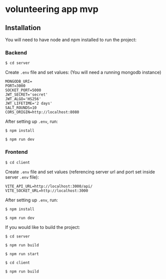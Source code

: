# volunteering app mvp

## Installation

You will need to have node and npm installed to run the project:

### Backend
```shell
$ cd server
```

Create `.env` file and set values: (You will need a running mongodb instance)
```node
MONGODB_URI=
PORT=3000
SOCKET_PORT=5000
JWT_SECRET='secret'
JWT_ALGO='HS256'
JWT_LIFETIME='2 days'
SALT_ROUNDS=10
CORS_ORIGIN=http://localhost:8080
```
After setting up `.env`, run:

```shell
$ npm install

$ npm run dev
```

### Frontend

```shell
$ cd client
```

Create `.env` file and set values (referencing server url and port set inside server `.env` file):
```node
VITE_API_URL=http://localhost:3000/api/
VITE_SOCKET_URL=http://localhost:3000
```

After setting up `.env`, run:
```shell
$ npm install

$ npm run dev
```

If you would like to build the project:
```shell
$ cd server

$ npm run build

$ npm run start
```
```shell
$ cd client

$ npm run build
```

